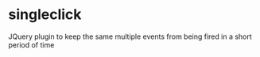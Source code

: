 # singleclick
JQuery plugin to keep the same multiple events from being fired in a short period of time
